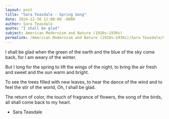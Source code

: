 ```yaml
---
layout: post
title: "Sara Teasdale - Spring Song"
date: 2024-12-30 12:00:00 -0000
author: Sara Teasdale
quote: "I shall be glad"
subject: American Modernism and Nature (1910s–1930s)
permalink: /American Modernism and Nature (1910s–1930s)/Sara Teasdale/Sara Teasdale - Spring Song
---
```


I shall be glad
when the green of the earth
and the blue of the sky
come back, for I am weary of the winter.

But I long for the spring
to lift the wings of the night,
to bring the air fresh and sweet
and the sun warm and bright.

To see the trees filled with new leaves,
to hear the dance of the wind
and to feel the stir of the world,
Oh, I shall be glad.  

The return of color,
the touch of fragrance of flowers,
the song of the birds,
all shall come back to my heart.

- Sara Teasdale
